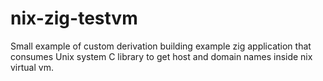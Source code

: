 # nix-zig-testvm

Small example of custom derivation building example zig application that consumes Unix system C library to get host and domain names inside nix virtual vm.
